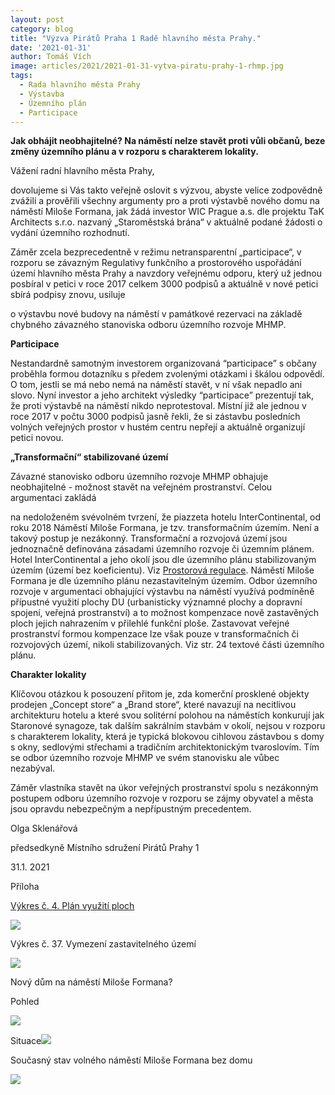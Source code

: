 ```yaml
---
layout: post
category: blog
title: "Výzva Pirátů Praha 1 Radě hlavního města Prahy."
date: '2021-01-31'
author: Tomáš Vích
image: articles/2021/2021-01-31-vytva-piratu-prahy-1-rhmp.jpg
tags:
  - Rada hlavního města Prahy
  - Výstavba
  - Územního plán
  - Participace
---
```


**Jak obhájit neobhajitelné? Na náměstí nelze stavět proti vůli občanů, beze změny územního plánu a v rozporu s charakterem lokality.**

Vážení radní hlavního města Prahy,

dovolujeme si Vás takto veřejně oslovit s výzvou, abyste velice zodpovědně zvážili a prověřili všechny argumenty pro a proti výstavbě nového domu na náměstí Miloše Formana, jak žádá investor WIC Prague a.s. dle projektu TaK Architects s.r.o. nazvaný „Staroměstská brána“ v aktuálně podané žádosti o vydání územního rozhodnutí.

Záměr zcela bezprecedentně v režimu netransparentní „participace“, v rozporu se závazným Regulativy funkčního a prostorového uspořádání území hlavního města Prahy a navzdory  veřejnému odporu, který už jednou posbíral v petici v roce 2017 celkem 3000 podpisů a aktuálně v nové petici sbírá podpisy znovu, usiluje

o výstavbu nové budovy na náměstí v památkové rezervaci na základě chybného závazného stanoviska odboru územního rozvoje MHMP.

**Participace**

Nestandardně samotným investorem organizovaná  “participace” s občany proběhla formou dotazníku s předem zvolenými otázkami i škálou odpovědí. O tom, jestli se má nebo nemá na náměstí stavět, v ní však nepadlo ani slovo. Nyní investor a jeho architekt výsledky “participace” prezentují tak, že proti výstavbě na náměstí nikdo neprotestoval. Místní již ale jednou v roce 2017 v počtu 3000 podpisů jasně řekli, že si zástavbu posledních volných veřejných prostor v hustém centru nepřejí a aktuálně organizují petici novou.

**„Transformační“ stabilizované území**

Závazné stanovisko odboru územního rozvoje MHMP obhajuje neobhajitelné - možnost stavět na veřejném prostranství. Celou argumentaci zakládá

na nedoloženém svévolném tvrzení, že piazzeta hotelu InterContinental, od roku 2018 Náměstí Miloše Formana, je tzv. transformačním územím. Není a takový postup je nezákonný. Transformační a rozvojová území jsou jednoznačně definována zásadami územního rozvoje či územním plánem. Hotel InterContinental a jeho okolí jsou dle územního plánu stabilizovaným územím (území bez koeficientu). Viz [Prostorová regulace](https://www.iprpraha.cz/clanek/58/prostorova-regulace). Náměstí Miloše Formana je dle územního plánu nezastavitelným územím. Odbor územního rozvoje v argumentaci obhajující výstavbu na náměstí využívá podmíněně přípustné využití plochy DU (urbanisticky významné plochy a dopravní spojení, veřejná prostranství) a to možnost kompenzace nově zastavěných ploch jejich nahrazením v přilehlé funkční ploše. Zastavovat veřejné prostranství formou kompenzace lze však pouze v transformačních či rozvojových území, nikoli stabilizovaných. Viz str. 24 textové části územního plánu.

**Charakter lokality**

Klíčovou otázkou k posouzení přitom je, zda komerční prosklené objekty prodejen „Concept store“ a „Brand store“, které navazují na necitlivou architekturu hotelu a které svou solitérní polohou na náměstích konkurují jak Staronové synagoze, tak dalším sakrálním stavbám v okolí, nejsou v rozporu s charakterem lokality, která je typická blokovou cihlovou zástavbou s domy s okny, sedlovými střechami a tradičním architektonickým tvaroslovím. Tím se odbor územního rozvoje MHMP ve svém stanovisku ale vůbec nezabýval.

Záměr vlastníka stavět na úkor veřejných prostranství spolu s nezákonným postupem odboru územního rozvoje v rozporu se zájmy obyvatel a města jsou opravdu nebezpečným a nepřípustným precedentem.

Olga Sklenářová

předsedkyně Místního sdružení Pirátů Prahy 1


31.1. 2021

Příloha

[Výkres č. 4. Plán využití ploch](https://www.praha.eu/public/e9/6e/47/2706756_916851_Priloha_c._1_OPP_55_2018.pdf)


![](/assets/img/articles/2021/2021-01-31-vytva-piratu-prahy-1-rhmp-1.png)  

Výkres č. 37. Vymezení zastavitelného území

![](/assets/img/articles/2021/2021-01-31-vytva-piratu-prahy-1-rhmp-2.png)  
  

Nový dům na náměstí Miloše Formana?

Pohled

![](/assets/img/articles/2021/2021-01-31-vytva-piratu-prahy-1-rhmp-3.png)

Situace![](/assets/img/articles/2021/2021-01-31-vytva-piratu-prahy-1-rhmp-4.png)

Současný stav volného náměstí Miloše Formana bez domu

![](/assets/img/articles/2021/2021-01-31-vytva-piratu-prahy-1-rhmp-5.png)
